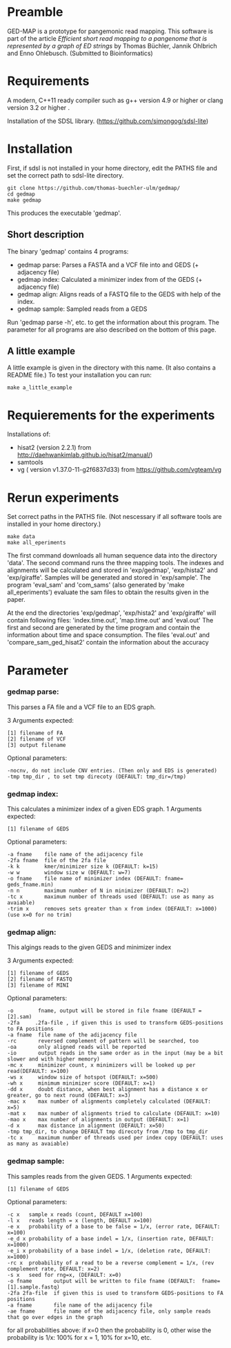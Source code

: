 # Preamble

GED-MAP is a prototype for pangemonic read mapping.
This software is part of the article *Efficient short read mapping to a pangenome that is represented by a graph of ED strings* by Thomas Büchler, Jannik Ohlbrich and Enno Ohlebusch. (Submitted to Bioinformatics)

# Requirements

A modern, C++11 ready compiler such as g++ version 4.9 or higher or clang version 3.2 or higher .

Installation of the SDSL library. (https://github.com/simongog/sdsl-lite)

# Installation
First, if sdsl is not installed in your home directory, edit the PATHS file and set the correct path to sdsl-lite directory.

	git clone https://github.com/thomas-buechler-ulm/gedmap/
	cd gedmap
	make gedmap

This produces the executable 'gedmap'.

## Short description

The binary 'gedmap' contains 4 programs:
- gedmap parse: Parses a FASTA and a VCF file into and GEDS (+ adjacency file)
- gedmap index: Calculated a minimizer index from of the GEDS (+ adjacency file) 
- gedmap align: Aligns reads of a FASTQ file to the GEDS with help of the index.
- gedmap sample: Sampled reads from a GEDS

Run 'gedmap parse -h', etc. to get the information about this program.
The parameter for all programs are also described on the bottom of this page.

## A little example
A little example is given in the directory with this name.  (It also contains a README file.)
To test your installation you can run:

	make a_little_example



# Requierements for the experiments

Installations of:
- hisat2 (version 2.2.1) from http://daehwankimlab.github.io/hisat2/manual/)
- samtools
- vg ( version v1.37.0-11-g2f6837d33) from https://github.com/vgteam/vg


# Rerun experiments

Set correct paths in the PATHS file. (Not nescessary if all software tools are installed in your home directory.)

	make data
	make all_eperiments

The first command downloads all human sequence data into the directory 'data'.
The second command runs the three mapping tools. 
The indexes and alignments will be calculated and stored in 'exp/gedmap',  'exp/hista2' and  'exp/giraffe'.
Samples will be generated and stored in 'exp/sample'.
The program 'eval_sam' and 'com_sams' (also generated by 'make all_eperiments') evaluate the sam files to obtain the results given in the paper.

At the end the directories 'exp/gedmap',  'exp/hista2' and  'exp/giraffe'  will contain following files: 'index.time.out', 'map.time.out' and 'eval.out'
The first and second are generated by the time program and contain the information about time and space consumption.
The files 'eval.out' and 'compare_sam_ged_hisat2' contain the information about the accuracy

# Parameter

### gedmap parse:
This  parses a FA file and a VCF file to an EDS graph.

3 Arguments expected:

	[1] filename of FA
	[2] filename of VCF
	[3] output filename

Optional parameters: 

	-nocnv, do not include CNV entries. (Then only and EDS is generated)
	-tmp tmp_dir , to set tmp direcoty (DEFAULT: tmp_dir=/tmp)

### gedmap index:           

This calculates a minimizer index of a given EDS graph.
1 Arguments expected:

	[1] filename of GEDS

Optional parameters: 

	-a fname    file name of the adijacency file
	-2fa fname  file of the 2fa file
	-k k        kmer/minimizer size k (DEFAULT: k=15)
	-w w        window size w (DEFAULT: w=7)
	-o fname    file name of minimizer index (DEFAULT: fname= geds_fname.min)
	-n n        maximum number of N in minimizer (DEFAULT: n=2)
	-tc x       maximum number of threads used (DEFAULT: use as many as avaiable)
	-trim x     removes sets greater than x from index (DEFAULT: x=1000) (use x=0 for no trim)
                                                       
### gedmap align:

This algings reads to the given GEDS and minimizer index

3 Arguments expected:

	[1] filename of GEDS
	[2] filename of FASTQ
	[3] filename of MINI
	
Optional parameters: 

	-o        fname, output will be stored in file fname (DEFAULT = [2].sam)
	-2fa     .2fa-file , if given this is used to transform GEDS-positions to FA positions
	-a fname  file name of the adijacency file
	-rc       reversed complement of pattern will be searched, too
	-oa       only aligned reads will be reported
	-io       output reads in the same order as in the input (may be a bit slower and with higher memory)
	-mc x     minimizer count, x minimizers will be looked up per read(DEFAULT: x=100)
	-ws x     window size of hotspot (DEFAULT: x=500)
	-wh x     minimum minimizer score (DEFAULT: x=1)
	-dd x     doubt distance, when best alignment has a distance x or greater, go to next round (DEFAULT: x=3)
	-mac x    max number of alignments completely calculated (DEFAULT: x=5)
	-mat x    max number of alignments tried to calculate (DEFAULT: x=10)
	-mao x    max number of alignments in output (DEFAULT: x=1)
	-d x      max distance in alignment (DEFAULT: x=50)
	-tmp tmp_dir, to change DEFAULT tmp direcoty from /tmp to tmp_dir
	-tc x     maximum number of threads used per index copy (DEFAULT: uses as many as avaiable)
                                   
### gedmap sample:
This samples reads from the given GEDS.
1 Arguments expected:

	[1] filename of GEDS

Optional parameters: 

	-c x   sample x reads (count, DEFAULT x=100)
	-l x   reads length = x (length, DEFAULT x=100)
	-e x   probability of a base to be false = 1/x, (error rate, DEFAULT: x=100)
	-e_d x probability of a base indel = 1/x, (insertion rate, DEFAULT: x=1000)
	-e_i x probability of a base indel = 1/x, (deletion rate, DEFAULT: x=1000)
	-rc x  probability of a read to be a reverse complement = 1/x, (rev complement rate, DEFAULT: x=2)
	-s x   seed for rng=x, (DEFAULT: x=0)
	-o fname       output will be written to file fname (DEFAULT:  fname=[1].sample.fastq)
	-2fa 2fa-file  if given this is used to transform GEDS-positions to FA positions
	-a fname       file name of the adijacency file
	-ae fname      file name of the adijacency file, only sample reads that go over edges in the graph

for all probabilities above: if x=0 then the probability is 0, other wise the probability is 1/x: 100% for x = 1, 10% for x=10, etc.


